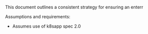 This document outlines a consistent strategy for ensuring an enterr


Assumptions and requirements:

- Assumes use of k8sapp spec 2.0
